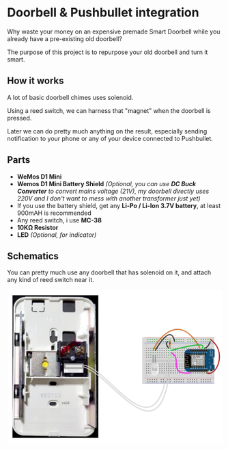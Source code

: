 # Doorbell & Pushbullet integration
Why waste your money on an expensive premade Smart Doorbell while you already have a pre-existing old doorbell?

The purpose of this project is to repurpose your old doorbell and turn it smart.

## How it works
A lot of basic doorbell chimes uses solenoid.

Using a reed switch, we can harness that "magnet" when the doorbell is pressed.

Later we can do pretty much anything on the result, especially sending notification to your phone or any of your device connected to Pushbullet.

## Parts
* **WeMos D1 Mini**
* **Wemos D1 Mini Battery Shield** <i>(Optional, you can use **DC Buck Converter** to convert mains voltage (21V), my doorbell directly uses 220V and I don't want to mess with another transformer just yet)</i>
* If you use the battery shield, get any **Li-Po / Li-Ion 3.7V battery**, at least 900mAH is recommended
* Any reed switch, i use **MC-38**
* **10KΩ Resistor**
* **LED** <i>(Optional, for indicator)</i>

## Schematics
You can pretty much use any doorbell that has solenoid on it, and attach any kind of reed switch near it.

![Schematics](./Schematics.png)
